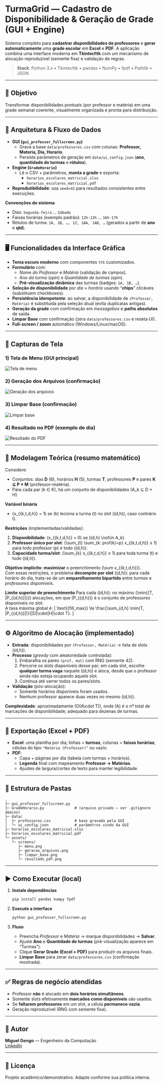 # TurmaGrid — Cadastro de Disponibilidade & Geração de Grade (GUI + Engine)

Sistema completo para **cadastrar disponibilidades de professores** e **gerar automaticamente** uma **grade escolar** em **Excel** e **PDF**. 
A aplicação combina uma interface moderna em **Tkinter/ttk** com um mecanismo de alocação reproduzível (semente fixa) e validação de regras.
  
> **Stack**: Python 3.x • Tkinter/ttk • pandas • NumPy • fpdf • Pathlib • JSON

---

## 🎯 Objetivo

Transformar disponibilidades pontuais (por professor e matéria) em uma grade semanal coerente, visualmente organizada e pronta para distribuição.

---

## 🧭 Arquitetura & Fluxo de Dados

- **GUI (`gui_professor_fullscreen.py`)**
  - Grava a base `data/professores.csv` com colunas: **Professor, Materia, Dia, Horario**.
  - Persiste parâmetros de geração em `data/ui_config.json` (**ano**, **quantidade de turmas** e **rótulos**).
- **Engine (`GradeHorario`)**
  - Lê o CSV + parâmetros, **monta a grade** e exporta:
    - `horarios_escolares_matricial.xlsx`
    - `horarios_escolares_matricial.pdf`
- **Reprodutibilidade**: usa `seed=42` para resultados consistentes entre execuções.

**Convenções do sistema**
- Dias: `Segunda-feira` … `Sábado`
- Faixas horárias (exemplo padrão): `12h-13h` … `16h-17h`
- Rótulos de turma: `1A, 1B, …, 1Z, 1AA, 1AB, …` (gerados a partir de **ano** e **qtd**).

---

## 🖥️ Funcionalidades da Interface Gráfica

- **Tema escuro moderno** com componentes `ttk` customizados.
- **Formulário** com:
  - *Nome do Professor* e *Matéria* (validação de campos).
  - *Ano da turma* (spin) e *Quantidade de turmas* (spin).
  - **Pré-visualização dinâmica** das turmas (badges: `1A, 1B, …`).
- **Seleção de disponibilidade** por *dia × horário* usando “**chips**” clicáveis (substituem checkboxes).
- **Persistência idempotente**: ao salvar, a disponibilidade de `(Professor, Matéria)` é substituída pela seleção atual (evita duplicatas antigas).
- **Geração da grade** com confirmação em *messagebox* e **paths absolutos** de saída.
- **Limpar Base** com confirmação (zera `data/professores.csv` e reseta UI).
- **Full-screen / zoom** automático (Windows/Linux/macOS).

---

## 📸 Capturas de Tela

### 1) Tela de Menu (GUI principal)
![Tela de menu](assets/screens/menu.png)

### 2) Geração dos Arquivos (confirmação)
![Geração dos arquivos](assets/screens/geracao_arquivos.png)

### 3) Limpar Base (confirmação)
![Limpar base](assets/screens/limpar_base.png)

### 4) Resultado no PDF (exemplo de dia)
![Resultado do PDF](assets/screens/resultado_pdf.png)

---

## 📐 Modelagem Teórica (resumo matemático)

Considere:
- Conjuntos: dias **D** (6), horários **H** (5), turmas **T**, professores **P** e pares **K ⊆ P × M** (professor–matéria).
- Para cada par \(k ∈ K\), há um conjunto de disponibilidades \(A_k ⊆ D × H\).

**Variável binária**
- \(x_{{k,t,d,h}} = 1\) se \(k\) leciona a turma \(t\) no slot \((d,h)\), caso contrário 0.

**Restrições** (implementadas/validadas):
1. **Disponibilidade**: \(x_{{k,t,d,h}} = 0\) se \((d,h) \not\in A_k\).
2. **Professor único por slot**: \(\sum_{t} \sum_{k: prof(k)=p} x_{{k,t,d,h}} ≤ 1\) para todo professor \(p\) e todo \((d,h)\).
3. **Capacidade turma/slot**: \(\sum_{k} x_{{k,t,d,h}} ≤ 1\) para toda turma \(t\) e todo \((d,h)\).

**Objetivo implícito**: **maximizar** o preenchimento \(\sum x_{{k,t,d,h}}\).  
Com essas restrições, o problema **decompõe por slot** \((d,h)\): para cada horário do dia, trata-se de um **emparelhamento bipartido** entre *turmas* e *professores disponíveis*.

**Limite superior de preenchimento**
Para cada \((d,h)\): no máximo \(\min\{{T, |P_{{d,h}}|}}\) alocações, em que \(P_{{d,h}}\) é o conjunto de professores disponíveis no slot.  
A taxa máxima global é:
\[
\text{{fill\_max}} \le \frac{\sum_{d,h} \min(T, |P_{{d,h}}|)}{|D|\cdot|H|\cdot T}.
\]

---

## ⚙️ Algoritmo de Alocação (implementado)

- **Entrada**: disponibilidades por `(Professor, Matéria)` → lista de slots \((d,h)\).
- **Processo** (*greedy* com aleatoriedade controlada):
  1. Embaralha os pares `(prof, mat)` com RNG (semente 42).
  2. Percorre os slots disponíveis desse par; em cada slot, escolhe **qualquer turma vaga** naquele \((d,h)\) e aloca, desde que o professor ainda não esteja ocupando aquele slot.
  3. Continua até varrer todos os pares/slots.
- **Validação** (pós-alocação):
  - Somente horários disponíveis foram usados.
  - Nenhum professor aparece duas vezes no mesmo \((d,h)\).

**Complexidade**: aproximadamente \(O(A\cdot T)\), onde \(A\) é o nº total de marcações de disponibilidade; adequado para dezenas de turmas.

---

## 🧾 Exportação (Excel + PDF)

- **Excel**: uma planilha por dia; linhas = **turmas**, colunas = **faixas horárias**; células do tipo `"Matéria (Professor)"` ou vazio.
- **PDF**:
  - Capa + páginas por dia (tabela com turmas × horários).
  - **Legenda** final com mapeamento **Professor → Matérias**.
  - Ajustes de largura/cortes de texto para manter legibilidade.

---

## 🔧 Estrutura de Pastas

```
.
├─ gui_professor_fullscreen.py
├─ GradeHorario.py              # (arquivo privado — ver .gitignore abaixo)
├─ data/
│  ├─ professores.csv           # base gravada pela GUI
│  └─ ui_config.json            # parâmetros vindo da GUI
├─ horarios_escolares_matricial.xlsx
├─ horarios_escolares_matricial.pdf
└─ assets/
   └─ screens/
      ├─ menu.png
      ├─ geracao_arquivos.png
      ├─ limpar_base.png
      └─ resultado_pdf.png
```

---

## ▶️ Como Executar (local)

1. **Instale dependências**  
   ```bash
   pip install pandas numpy fpdf
   ```

2. **Execute a interface**  
   ```bash
   python gui_professor_fullscreen.py
   ```

3. **Fluxo**  
   - Preencha *Professor* e *Matéria* → marque disponibilidades → **Salvar**.  
   - Ajuste **Ano** e **Quantidade de turmas** (pré-visualização aparece em “Turmas”).  
   - Clique **Gerar Grade (Excel + PDF)** para produzir os arquivos finais.  
   - **Limpar Base** para zerar `data/professores.csv` (confirmação mostrada).

---

## ✅ Regras de negócio atendidas

- Professor **não** é alocado em **dois horários simultâneos**.
- Somente slots efetivamente **marcados como disponíveis** são usados.
- Se **faltarem professores** em um slot, a célula **permanece vazia**.
- Geração reproduzível (RNG com semente fixa).

---

## 👤 Autor

**Miguel Gengo** — Engenheiro da Computação  
[LinkedIn](https://www.linkedin.com/in/miguel-gengo-8157b72a1)

--- 

## 📄 Licença

Projeto acadêmico/demonstrativo. Adapte conforme sua política interna.
